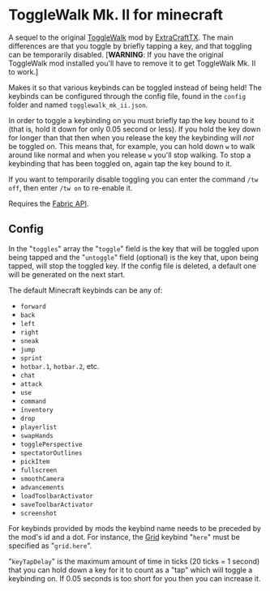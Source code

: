 # ToggleWalk Mk. II for minecraft

A sequel to the original
[ToggleWalk](https://www.curseforge.com/minecraft/mc-mods/togglewalk) mod by
[ExtraCraftTX](https://www.curseforge.com/members/extracraftx/followers).  The
main differences are that you toggle by briefly tapping a key, and that toggling
can be temporarily disabled.  [**WARNING**: If you have the original ToggleWalk
mod installed you'll have to remove it to get ToggleWalk Mk. II to work.]

Makes it so that various keybinds can be toggled instead of being held! The
keybinds can be configured through the config file, found in the `config`
folder and named `togglewalk_mk_ii.json`.

In order to toggle a keybinding on you must briefly tap the key bound to it
(that is, hold it down for only 0.05 second or less).  If you hold the key down
for longer than that then when you release the key the keybinding will *not* be
toggled on.  This means that, for example, you can hold down `w` to walk around
like normal and when you release `w` you'll stop walking.  To stop a keybinding
that has been toggled on, again tap the key bound to it.

If you want to temporarily disable toggling you can enter the command `/tw
off`, then enter `/tw on` to re-enable it.

Requires the [Fabric API](https://minecraft.curseforge.com/projects/fabric).

## Config

In the "`toggles`" array the "`toggle`" field is the key that will be toggled
upon being tapped and the "`untoggle`" field (optional) is the key that, upon
being tapped, will stop the toggled key. If the config file is deleted, a
default one will be generated on the next start.

The default Minecraft keybinds can be any of:

* `forward`
* `back`
* `left`
* `right`
* `sneak`
* `jump`
* `sprint`
* `hotbar.1`, `hotbar.2`, etc.
* `chat`
* `attack`
* `use`
* `command`
* `inventory`
* `drop`
* `playerlist`
* `swapHands`
* `togglePerspective`
* `spectatorOutlines`
* `pickItem`
* `fullscreen`
* `smoothCamera`
* `advancements`
* `loadToolbarActivator`
* `saveToolbarActivator`
* `screenshot`

For keybinds provided by mods the keybind name needs to be preceded by the
mod's id and a dot.  For instance, the
[Grid](https://www.curseforge.com/minecraft/mc-mods/grid) keybind "`here`" must
be specified as "`grid.here`".

"`keyTapDelay`" is the maximum amount of time in ticks (20 ticks = 1 second)
that you can hold down a key for it to count as a "tap" which will toggle a
keybinding on.  If 0.05 seconds is too short for you then you can increase it.
